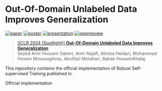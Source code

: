 # Out-Of-Domain Unlabeled Data Improves Generalization

[![paper](https://img.shields.io/badge/arXiv-Paper-<COLOR>.svg)](https://arxiv.org/abs/2310.00027)
[![poster](https://img.shields.io/badge/Poster-PDF-87CEEB)](https://iclr.cc/media/PosterPDFs/ICLR%202024/19202.png?t=1712876187.1666338)
[![presentation](https://img.shields.io/badge/Presentation-ICLR%202024-FFA500)](https://iclr.cc/virtual/2024/poster/19202)
[![openreview](https://img.shields.io/badge/OpenReview-Discussion-B762C1)](https://openreview.net/forum?id=Bo6GpQ3B9a)

> [[ICLR 2024 (Spotlight)] **Out-Of-Domain Unlabeled Data Improves Generalization**](https://arxiv.org/abs/2310.00027) <br>
> Seyed Amir Hossein Saberi, Amir Najafi, Alireza Heidari, Mohammad Hosein Movasaghinia, Abolfazl Motahari, Babak HosseinKhalaj

This repository contains the official implementation of Robust Self-supervised Training published in .

Official implementation
